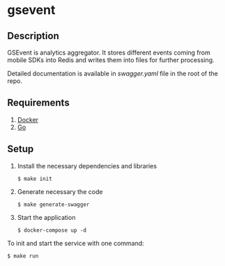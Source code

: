 # gsevent

## Description
GSEvent is analytics aggregator. It stores different events coming from mobile SDKs into Redis and writes them 
into files for further processing.

Detailed documentation is available in _swagger.yaml_ file in the root of the repo.

## Requirements
1) [Docker](https://docs.docker.com/)
2) [Go](https://golang.org/doc/install)

## Setup

1) Install the necessary dependencies and libraries

    ```
    $ make init
    ```

2) Generate necessary the code

    ```
    $ make generate-swagger
    ```

3) Start the application
    
    ```
    $ docker-compose up -d
    ```

To init and start the service with one command:
    
    $ make run

